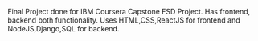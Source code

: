 Final Project done for IBM Coursera Capstone FSD Project.
Has frontend, backend both functionality.
Uses HTML,CSS,ReactJS for frontend and NodeJS,Django,SQL for backend.
